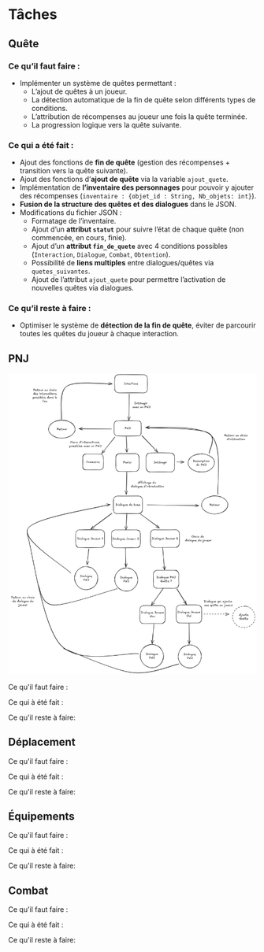 # Tâches

## Quête

### Ce qu’il faut faire :
- Implémenter un système de quêtes permettant :
  - L’ajout de quêtes à un joueur.
  - La détection automatique de la fin de quête selon différents types de conditions.
  - L’attribution de récompenses au joueur une fois la quête terminée.
  - La progression logique vers la quête suivante.

### Ce qui a été fait :
- Ajout des fonctions de **fin de quête** (gestion des récompenses + transition vers la quête suivante).
- Ajout des fonctions d’**ajout de quête** via la variable `ajout_quete`.
- Implémentation de **l’inventaire des personnages** pour pouvoir y ajouter des récompenses (`inventaire : {objet_id : String, Nb_objets: int}`).
- **Fusion de la structure des quêtes et des dialogues** dans le JSON.
- Modifications du fichier JSON :
  - Formatage de l’inventaire.
  - Ajout d’un **attribut `statut`** pour suivre l’état de chaque quête (non commencée, en cours, finie).
  - Ajout d’un **attribut `fin_de_quete`** avec 4 conditions possibles (`Interaction`, `Dialogue`, `Combat`, `Obtention`).
  - Possibilité de **liens multiples** entre dialogues/quêtes via `quetes_suivantes`.
  - Ajout de l’attribut `ajout_quete` pour permettre l’activation de nouvelles quêtes via dialogues.

### Ce qu’il reste à faire :
- Optimiser le système de **détection de la fin de quête**, éviter de parcourir toutes les quêtes du joueur à chaque interaction.

## PNJ

![Modélisation PNJ](PNJ.png)

Ce qu'il faut faire : 

Ce qui à été fait :

Ce qu'il reste à faire:

## Déplacement

Ce qu'il faut faire : 

Ce qui à été fait :

Ce qu'il reste à faire:

## Équipements

Ce qu'il faut faire : 

Ce qui à été fait :

Ce qu'il reste à faire:

## Combat

Ce qu'il faut faire : 

Ce qui à été fait :

Ce qu'il reste à faire:
